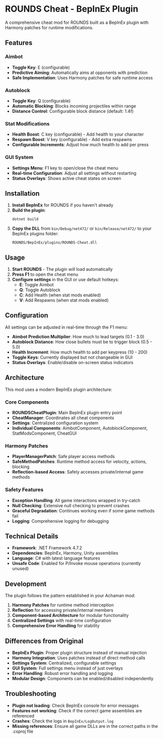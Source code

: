 # ROUNDS Cheat - BepInEx Plugin

A comprehensive cheat mod for ROUNDS built as a BepInEx plugin with Harmony patches for runtime modifications.

## Features

### Aimbot
- **Toggle Key**: E (configurable)
- **Predictive Aiming**: Automatically aims at opponents with prediction
- **Safe Implementation**: Uses Harmony patches for safe runtime access

### Autoblock
- **Toggle Key**: Q (configurable)  
- **Automatic Blocking**: Blocks incoming projectiles within range
- **Distance Control**: Configurable block distance (default: 1.4f)

### Stat Modifications
- **Health Boost**: C key (configurable) - Add health to your character
- **Respawn Boost**: V key (configurable) - Add extra respawns
- **Configurable Increments**: Adjust how much health to add per press

### GUI System
- **Settings Menu**: F1 key to open/close the cheat menu
- **Real-time Configuration**: Adjust all settings without restarting
- **Status Overlays**: Shows active cheat states on screen

## Installation

1. **Install BepInEx** for ROUNDS if you haven't already
2. **Build the plugin**:
   ```powershell
   dotnet build
   ```
3. **Copy the DLL** from `bin/Debug/net472/` or `bin/Release/net472/` to your BepInEx plugins folder:
   ```
   ROUNDS/BepInEx/plugins/ROUNDS-Cheat.dll
   ```

## Usage

1. **Start ROUNDS** - The plugin will load automatically
2. **Press F1** to open the cheat menu
3. **Configure settings** in the GUI or use default hotkeys:
   - **E**: Toggle Aimbot
   - **Q**: Toggle Autoblock  
   - **C**: Add Health (when stat mods enabled)
   - **V**: Add Respawns (when stat mods enabled)

## Configuration

All settings can be adjusted in real-time through the F1 menu:

- **Aimbot Prediction Multiplier**: How much to lead targets (0.1 - 3.0)
- **Autoblock Distance**: How close bullets must be to trigger block (0.5 - 5.0)
- **Health Increment**: How much health to add per keypress (10 - 200)
- **Toggle Keys**: Currently displayed but not changeable in GUI
- **Status Overlays**: Enable/disable on-screen status indicators

## Architecture

This mod uses a modern BepInEx plugin architecture:

### Core Components
- **ROUNDSCheatPlugin**: Main BepInEx plugin entry point
- **CheatManager**: Coordinates all cheat components
- **Settings**: Centralized configuration system
- **Individual Components**: AimbotComponent, AutoblockComponent, StatModsComponent, CheatGUI

### Harmony Patches
- **PlayerManagerPatch**: Safe player access methods
- **SafeMethodPatches**: Runtime method access for velocity, actions, blocking
- **Reflection-based Access**: Safely accesses private/internal game methods

### Safety Features
- **Exception Handling**: All game interactions wrapped in try-catch
- **Null Checking**: Extensive null checking to prevent crashes  
- **Graceful Degradation**: Continues working even if some game methods fail
- **Logging**: Comprehensive logging for debugging

## Technical Details

- **Framework**: .NET Framework 4.7.2
- **Dependencies**: BepInEx, Harmony, Unity assemblies
- **Language**: C# with latest language features
- **Unsafe Code**: Enabled for P/Invoke mouse operations (currently unused)

## Development

The plugin follows the pattern established in your Achaman mod:

1. **Harmony Patches** for runtime method interception
2. **Reflection** for accessing private/internal members
3. **Component-based Architecture** for modular functionality
4. **Centralized Settings** with real-time configuration
5. **Comprehensive Error Handling** for stability

## Differences from Original

- **BepInEx Plugin**: Proper plugin structure instead of manual injection
- **Harmony Integration**: Uses patches instead of direct method calls
- **Settings System**: Centralized, configurable settings
- **GUI System**: Full settings menu instead of just overlays
- **Error Handling**: Robust error handling and logging
- **Modular Design**: Components can be enabled/disabled independently

## Troubleshooting

- **Plugin not loading**: Check BepInEx console for error messages
- **Features not working**: Check if the correct game assemblies are referenced
- **Crashes**: Check the logs in `BepInEx/LogOutput.log`
- **Missing references**: Ensure all game DLLs are in the correct paths in the .csproj file
